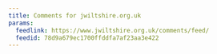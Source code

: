 ```yaml
---
title: Comments for jwiltshire.org.uk
params:
  feedlink: https://www.jwiltshire.org.uk/comments/feed/
  feedid: 78d9a679ec1700ffddfa7af23aa3e422
---
```

